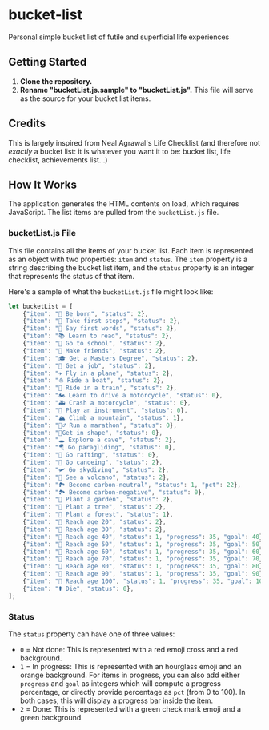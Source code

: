 # bucket-list
Personal simple bucket list of futile and superficial life experiences

## Getting Started

1. **Clone the repository.**
2. **Rename "bucketList.js.sample" to "bucketList.js".** This file will serve as the source for your bucket list items.

## Credits
This is largely inspired from Neal Agrawal's Life Checklist (and therefore not _exactly_ a bucket list: it is whatever you want it to be: bucket list, life checklist, achievements list...)

## How It Works

The application generates the HTML contents on load, which requires JavaScript. The list items are pulled from the `bucketList.js` file.

### bucketList.js File

This file contains all the items of your bucket list. Each item is represented as an object with two properties: `item` and `status`. The `item` property is a string describing the bucket list item, and the `status` property is an integer that represents the status of that item.

Here's a sample of what the `bucketList.js` file might look like:

```javascript
let bucketList = [
    {"item": "👶 Be born", "status": 2},
    {"item": "🚶 Take first steps", "status": 2},
    {"item": "👄 Say first words", "status": 2},
    {"item": "📚 Learn to read", "status": 2},
    {"item": "🏫 Go to school", "status": 2},
    {"item": "👫 Make friends", "status": 2},
    {"item": "🎓 Get a Masters Degree", "status": 2},
    {"item": "💼 Get a job", "status": 2},
    {"item": "✈️ Fly in a plane", "status": 2},
    {"item": "⛵ Ride a boat", "status": 2},
    {"item": "🚂 Ride in a train", "status": 2},
    {"item": "🏍️ Learn to drive a motorcycle", "status": 0},
    {"item": "🚑 Crash a motorcycle", "status": 0},
    {"item": "🎸 Play an instrument", "status": 0},
    {"item": "🏔️ Climb a mountain", "status": 1},
    {"item": "🏃‍♂️ Run a marathon", "status": 0},
    {"item": "💪Get in shape", "status": 0},
    {"item": "🕳️ Explore a cave", "status": 2},
    {"item": "🪂 Go paragliding", "status": 0},
    {"item": "🚣 Go rafting", "status": 0},
    {"item": "🛶 Go canoeing", "status": 2},
    {"item": "🛩️ Go skydiving", "status": 2},
    {"item": "🌋 See a volcano", "status": 2},
    {"item": "🏞️ Become carbon-neutral", "status": 1, "pct": 22},
    {"item": "🏞️ Become carbon-negative", "status": 0},
    {"item": "🌼 Plant a garden", "status": 2},
    {"item": "🌲 Plant a tree", "status": 2},
    {"item": "🌲 Plant a forest", "status": 1},
    {"item": "🎂 Reach age 20", "status": 2},
    {"item": "🎂 Reach age 30", "status": 2},
    {"item": "🎂 Reach age 40", "status": 1, "progress": 35, "goal": 40},
    {"item": "🎂 Reach age 50", "status": 1, "progress": 35, "goal": 50},
    {"item": "🎂 Reach age 60", "status": 1, "progress": 35, "goal": 60},
    {"item": "🎂 Reach age 70", "status": 1, "progress": 35, "goal": 70},
    {"item": "🎂 Reach age 80", "status": 1, "progress": 35, "goal": 80},
    {"item": "🎂 Reach age 90", "status": 1, "progress": 35, "goal": 90},
    {"item": "🎂 Reach age 100", "status": 1, "progress": 35, "goal": 100},
    {"item": "⚰️ Die", "status": 0},
];
```

### Status

The `status` property can have one of three values:

- `0` = Not done: This is represented with a red emoji cross and a red background.
- `1` = In progress: This is represented with an hourglass emoji and an orange background. For items in progress, you can also add either `progress` and `goal` as integers which will compute a progress percentage, or directly provide percentage as `pct` (from 0 to 100). In both cases, this will display a progress bar inside the item.
- `2` = Done: This is represented with a green check mark emoji and a green background.

